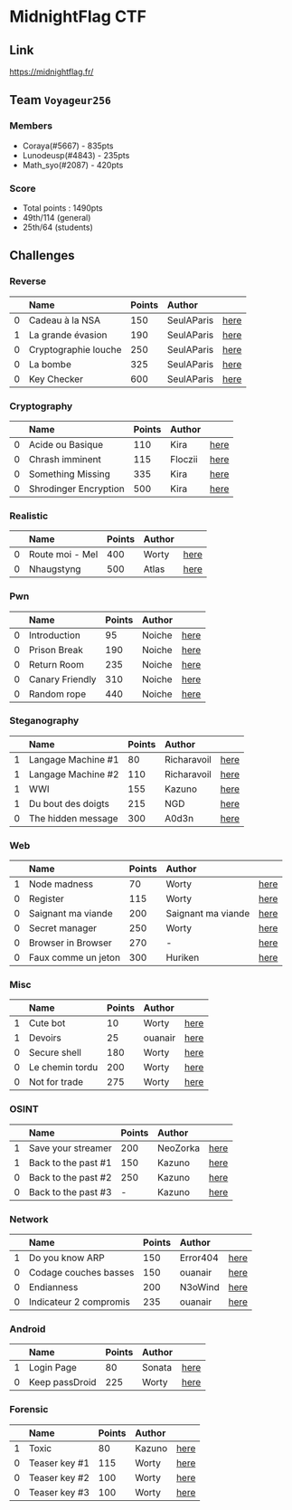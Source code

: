 # MidnightFlag CTF
## Link
https://midnightflag.fr/
## Team `Voyageur256`
### Members 
* Coraya(#5667) - 835pts
* Lunodeusp(#4843) - 235pts
* Math_syo(#2087) - 420pts
### Score
* Total points : 1490pts
* 49th/114 (general)
* 25th/64 (students)
## Challenges

### Reverse
|   | Name | Points | Author |  |
| :- | :- | :- | :- | :- |
| 0 | Cadeau à la NSA | 150 | SeulAParis | [here](./Reverse/Cadeau_NSA) |
| 1 | La grande évasion | 190 | SeulAParis | [here](./Reverse/Cadeau_NSA) |
| 0 | Cryptographie louche | 250 | SeulAParis | [here](./Reverse/Crypto_louche) |
| 0 | La bombe | 325 | SeulAParis | [here](./Reverse/La_bombe) | 
| 0 | Key Checker | 600 | SeulAParis | [here](./Reverse/Key_checker) |

### Cryptography
|   | Name | Points | Author |  |
| :- | :- | :- | :- | :- |
| 0 | Acide ou Basique | 110 | Kira | [here](./Cryptography/Acide_ou_basique) |
| 0 | Chrash imminent | 115 | Floczii | [here](./Cryptography/CrhashImminent) |
| 0 | Something Missing | 335 | Kira | [here](./Cryptography/CrhashImminent) |
| 0 | Shrodinger Encryption | 500 | Kira | [here](./Cryptography/Schrodinger_encryption) |

### Realistic
|   | Name | Points | Author |  |
| :- | :- | :- | :- | :- |
| 0 | Route moi - Mel | 400 | Worty | [here](./Cryptography/Schrodinger_encryption) |
| 0 | Nhaugstyng | 500 | Atlas | [here](./Realistic/Nhaugstyng) |

### Pwn
|   | Name | Points | Author |  |
| :- | :- | :- | :- | :- |
| 0 | Introduction | 95 | Noiche | [here](./Pwn/Introduction) |
| 0 | Prison Break | 190 | Noiche | [here](./Pwn/Prison_break) |
| 0 | Return Room | 235 | Noiche | [here](./Pwn/Prison_break) |
| 0 | Canary Friendly | 310 | Noiche | [here](./Pwn/Prison_break) |
| 0 | Random rope | 440 | Noiche | [here](./Pwn/Random_rope) |

### Steganography
|  | Name | Points | Author |  |
| :- | :- | :- | :- | :- |
| 1 | Langage Machine #1 | 80 | Richaravoil | [here](./Steganography/Langage_machine_1) |
| 1 | Langage Machine #2 | 110 | Richaravoil | [here](./Steganography/Langage_machine_2) |
| 1 | WWI | 155 | Kazuno | [here](./Steganography/WWI) |
| 1 | Du bout des doigts | 215 | NGD | [here](./Steganography/Du_bout_des_doigts) |
| 0 | The hidden message | 300 | A0d3n | [here](./Steganography/Hidden_message70) |

### Web
|   | Name | Points | Author |  |
| :- | :- | :- | :- | :- |
| 1 | Node madness | 70 | Worty | [here](./Web/Node_madness) |
| 0 | Register | 115 | Worty | [here](./Web/Register) |
| 0 | Saignant ma viande | 200 | Saignant ma viande | [here](./Web/Saignant_ma_viande) |
| 0 | Secret manager | 250 | Worty | [here](./Web/Secret_manager) |
| 0 | Browser in Browser | 270 | - | [here](./Web/Browser_in_browser) |
| 0 | Faux comme un jeton | 300 | Huriken | [here](./Web/Faux_comme_un_jeton) |

### Misc
|   | Name | Points | Author |  |
| :- | :- | :- | :- | :- |
| 1 | Cute bot | 10 | Worty | [here](./Misc/Cute_bot) |
| 1 | Devoirs | 25 | ouanair | [here](./Misc/Devoirs) |
| 0 | Secure shell | 180 | Worty | [here](./Misc/Secure_shell) |
| 0 | Le chemin tordu | 200 | Worty | [here](./Misc/Le_chemin_tordu) |
| 0 | Not for trade | 275 | Worty | [here](./Misc/Not_for_trade) |

### OSINT
|   | Name | Points | Author |  |
| :- | :- | :- | :- | :- |
| 1 | Save your streamer | 200 | NeoZorka | [here](./Osint/Save_your_streamer) |
| 1 | Back to the past #1 | 150 | Kazuno | [here](./Osint/Back_to_the_past-1) |
| 0 | Back to the past #2 | 250 | Kazuno | [here](./Osint/Back_to_the_past-2) |
| 0 | Back to the past #3 | - | Kazuno | [here](./Osint/Back_to_the_past-3) |

### Network
|   | Name | Points | Author |  |
| :- | :- | :- | :- | :- |
| 1 | Do you know ARP | 150 | Error404 | [here](./Network/Do_you_know_ARP) |
| 0 | Codage couches basses | 150 | ouanair | [here](./Network/Codage_couches_basses) |
| 0 | Endianness | 200 | N3oWind | [here](./Network/Endianness) |
| 0 | Indicateur 2 compromis | 235 | ouanair | [here](./Network/Indicateur_2_compromis) |

### Android
|   | Name | Points | Author |  |
| :- | :- | :- | :- | :- |
| 1 | Login Page | 80 | Sonata | [here](./Android/Login_page) |
| 0 | Keep passDroid | 225 | Worty | [here](./Android/Keep_pass_droid) |

### Forensic
|   | Name | Points | Author |  |
| :- | :- | :- | :- | :- |
| 1 | Toxic | 80 | Kazuno | [here](./Forensic/Toxic) |
| 0 | Teaser key #1 | 115 | Worty | [here](./Forensic/Teaser_keys-1) |
| 0 | Teaser key #2 | 100 | Worty | [here](./Forensic/Teaser_keys-2) |
| 0 | Teaser key #3 | 100 | Worty | [here](./Forensic/Teaser_keys-3) |
